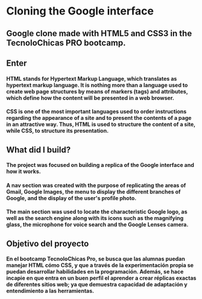# Cloning the Google interface
## Google clone made with HTML5 and CSS3 in the TecnoloChicas PRO bootcamp. ##

## Enter
#### HTML stands for Hypertext Markup Language, which translates as hypertext markup language. It is nothing more than a language used to create web page structures by means of markers (tags) and attributes, which define how the content will be presented in a web browser.
#### CSS is one of the most important languages ​​used to order instructions regarding the appearance of a site and to present the contents of a page in an attractive way. Thus, HTML is used to structure the content of a site, while CSS, to structure its presentation.

## What did I build?
#### The project was focused on building a replica of the Google interface and how it works.
#### A nav section was created with the purpose of replicating the areas of Gmail, Google Images, the menu to display the different branches of Google, and the display of the user's profile photo.
#### The main section was used to locate the characteristic Google logo, as well as the search engine along with its icons such as the magnifying glass, the microphone for voice search and the Google Lenses camera.
## Objetivo del proyecto
#### En el bootcamp TecnoloChicas Pro, se busca que las alumnas puedan manejar HTML cómo CSS, y que a través de la experimentación propia se puedan desarrollar habilidades en la programación. Además, se hace incapie en que entra en un buen perfil el aprender a crear réplicas exactas de diferentes sitios web; ya que demuestra capacidad de adaptación y entendimiento a las herramientas.
